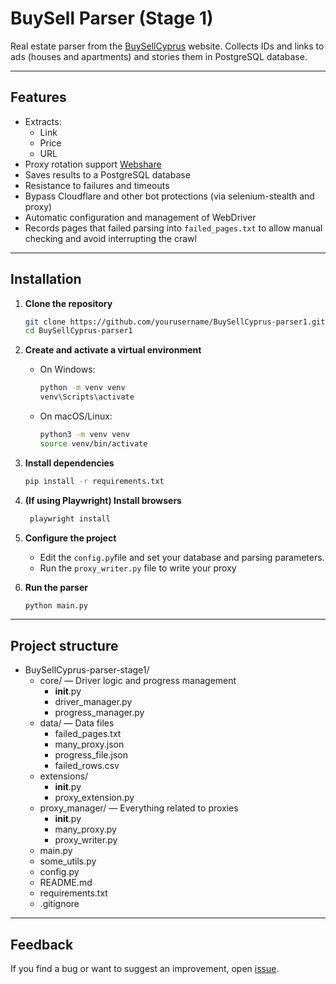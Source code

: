 # BuySell Parser (Stage 1)

Real estate parser from the [BuySellCyprus](https://www.buysellcyprus.com) website.
Collects IDs and links to ads (houses and apartments) and stories them in PostgreSQL database.

---

## Features

- Extracts:
  - Link
  - Price
  - URL
- Proxy rotation support [Webshare](https://www.webshare.io/)
- Saves results to a PostgreSQL database
- Resistance to failures and timeouts
- Bypass Cloudflare and other bot protections (via selenium-stealth and proxy)
- Automatic configuration and management of WebDriver
- Records pages that failed parsing into `failed_pages.txt` to allow manual checking and avoid interrupting the crawl

---

## Installation

1. **Clone the repository**
    ```bash
    git clone https://github.com/yourusername/BuySellCyprus-parser1.git
    cd BuySellCyprus-parser1
    ```
2. **Create and activate a virtual environment**
   - On Windows:
     ```bash
     python -m venv venv
     venv\Scripts\activate
     ```
   - On macOS/Linux:
     ```bash
     python3 -m venv venv
     source venv/bin/activate
     ```
3. **Install dependencies**
    ```bash
    pip install -r requirements.txt
    ```
4. **(If using Playwright) Install browsers**
    ```bash
     playwright install
     ```
5. **Configure the project**
   - Edit the `config.py`file and set your database and parsing parameters.
   - Run the `proxy_writer.py` file to write your proxy

6. **Run the parser**
    ```bash
    python main.py
    ```

---

## Project structure

- BuySellCyprus-parser-stage1/
  - core/ — Driver logic and progress management
    - __init__.py
    - driver_manager.py
    - progress_manager.py
  - data/ — Data files
    - failed_pages.txt
    - many_proxy.json
    - progress_file.json
    - failed_rows.csv
  - extensions/
    - __init__.py
    - proxy_extension.py
  - proxy_manager/ — Everything related to proxies
    - __init__.py
    - many_proxy.py
    - proxy_writer.py
  - main.py
  - some_utils.py
  - config.py
  - README.md
  - requirements.txt
  - .gitignore

---

## Feedback
If you find a bug or want to suggest an improvement, open [issue](https://github.com/MaxXanthos/BuySellCyprus-parser-stage1/issues).